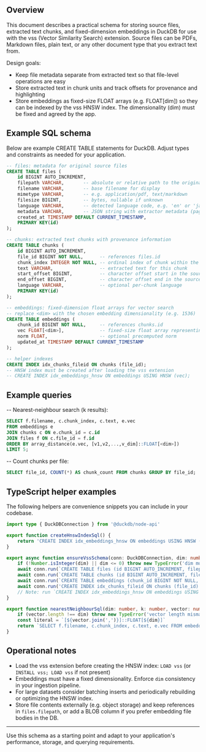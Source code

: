 ## Overview

This document describes a practical schema for storing source files, extracted text
chunks, and fixed-dimension embeddings in DuckDB for use with the vss (Vector Similarity
Search) extension. Source files can be PDFs, Markdown files, plain text, or any other
document type that you extract text from.

Design goals:
- Keep file metadata separate from extracted text so that file-level operations are easy
- Store extracted text in chunk units and track offsets for provenance and highlighting
- Store embeddings as fixed-size FLOAT arrays (e.g. FLOAT[dim]) so they can be indexed
	by the vss HNSW index. The dimensionality (dim) must be fixed and agreed by the app.

## Example SQL schema

Below are example CREATE TABLE statements for DuckDB. Adjust types and constraints as
needed for your application.

```sql
-- files: metadata for original source files
CREATE TABLE files (
	id BIGINT AUTO_INCREMENT,
	filepath VARCHAR,       -- absolute or relative path to the original file
	filename VARCHAR,       -- base filename for display
	mimetype VARCHAR,       -- e.g. application/pdf, text/markdown
	filesize BIGINT,        -- bytes, nullable if unknown
	language VARCHAR,       -- detected language code, e.g. 'en' or 'ja'
	metadata VARCHAR,       -- JSON string with extractor metadata (page counts, title, etc.)
	created_at TIMESTAMP DEFAULT CURRENT_TIMESTAMP,
	PRIMARY KEY(id)
);

-- chunks: extracted text chunks with provenance information
CREATE TABLE chunks (
	id BIGINT AUTO_INCREMENT,
	file_id BIGINT NOT NULL,      -- references files.id
	chunk_index INTEGER NOT NULL, -- ordinal index of chunk within the source
	text VARCHAR,                 -- extracted text for this chunk
	start_offset BIGINT,          -- character offset start in the source text
	end_offset BIGINT,            -- character offset end in the source text
	language VARCHAR,             -- optional per-chunk language
	PRIMARY KEY(id)
);

-- embeddings: fixed-dimension float arrays for vector search
-- replace <dim> with the chosen embedding dimensionality (e.g. 1536)
CREATE TABLE embeddings (
	chunk_id BIGINT NOT NULL,     -- references chunks.id
	vec FLOAT[<dim>],             -- fixed-size float array representing the embedding
	norm FLOAT,                   -- optional precomputed norm
	updated_at TIMESTAMP DEFAULT CURRENT_TIMESTAMP
);

-- helper indexes
CREATE INDEX idx_chunks_fileid ON chunks (file_id);
-- HNSW index must be created after loading the vss extension
-- CREATE INDEX idx_embeddings_hnsw ON embeddings USING HNSW (vec);
```

## Example queries

-- Nearest-neighbour search (k results):
```sql
SELECT f.filename, c.chunk_index, c.text, e.vec
FROM embeddings e
JOIN chunks c ON e.chunk_id = c.id
JOIN files f ON c.file_id = f.id
ORDER BY array_distance(e.vec, [v1,v2,...,v_dim]::FLOAT[<dim>])
LIMIT 5;
```

-- Count chunks per file:
```sql
SELECT file_id, COUNT(*) AS chunk_count FROM chunks GROUP BY file_id;
```

## TypeScript helper examples

The following helpers are convenience snippets you can include in your codebase.

```ts
import type { DuckDBConnection } from '@duckdb/node-api'

export function createHnswIndexSql() {
	return 'CREATE INDEX idx_embeddings_hnsw ON embeddings USING HNSW (vec)'
}

export async function ensureVssSchema(conn: DuckDBConnection, dim: number) {
	if (!Number.isInteger(dim) || dim <= 0) throw new TypeError('dim must be a positive integer')
	await conn.run(`CREATE TABLE files (id BIGINT AUTO_INCREMENT, filepath VARCHAR, filename VARCHAR, mimetype VARCHAR, filesize BIGINT, language VARCHAR, metadata VARCHAR, created_at TIMESTAMP DEFAULT CURRENT_TIMESTAMP, PRIMARY KEY(id))`)
	await conn.run(`CREATE TABLE chunks (id BIGINT AUTO_INCREMENT, file_id BIGINT NOT NULL, chunk_index INTEGER NOT NULL, text VARCHAR, start_offset BIGINT, end_offset BIGINT, language VARCHAR, PRIMARY KEY(id))`)
	await conn.run(`CREATE TABLE embeddings (chunk_id BIGINT NOT NULL, vec FLOAT[${dim}], norm FLOAT, updated_at TIMESTAMP DEFAULT CURRENT_TIMESTAMP)`) 
	await conn.run('CREATE INDEX idx_chunks_fileid ON chunks (file_id)')
	// Note: run `CREATE INDEX idx_embeddings_hnsw ON embeddings USING HNSW (vec)` after loading vss
}

export function nearestNeighbourSql(dim: number, k: number, vector: number[]) {
	if (vector.length !== dim) throw new TypeError('vector length mismatch')
	const literal = `[${vector.join(',')}]::FLOAT[${dim}]`
	return `SELECT f.filename, c.chunk_index, c.text, e.vec FROM embeddings e JOIN chunks c ON e.chunk_id = c.id JOIN files f ON c.file_id = f.id ORDER BY array_distance(e.vec, ${literal}) LIMIT ${k}`
}
```

## Operational notes

- Load the vss extension before creating the HNSW index: `LOAD vss` (or `INSTALL vss; LOAD vss` if not present)
- Embeddings must have a fixed dimensionality. Enforce `dim` consistency in your ingestion pipeline.
- For large datasets consider batching inserts and periodically rebuilding or optimizing the HNSW index.
- Store file contents externally (e.g. object storage) and keep references in `files.filepath`, or add a BLOB column if you prefer embedding file bodies in the DB.

---

Use this schema as a starting point and adapt to your application's performance, storage,
and querying requirements.

